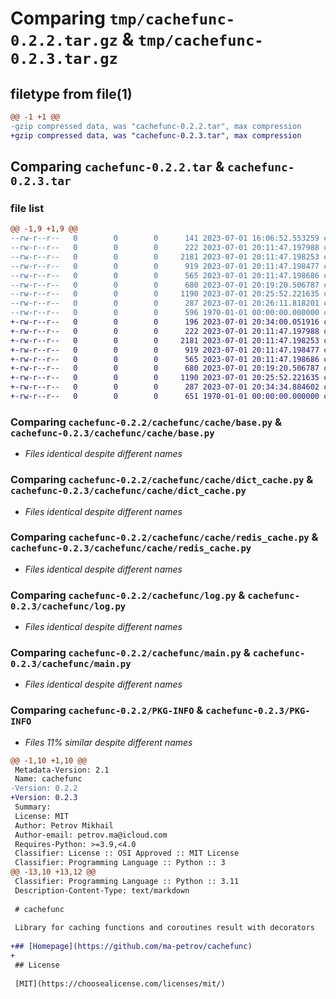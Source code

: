 # Comparing `tmp/cachefunc-0.2.2.tar.gz` & `tmp/cachefunc-0.2.3.tar.gz`

## filetype from file(1)

```diff
@@ -1 +1 @@
-gzip compressed data, was "cachefunc-0.2.2.tar", max compression
+gzip compressed data, was "cachefunc-0.2.3.tar", max compression
```

## Comparing `cachefunc-0.2.2.tar` & `cachefunc-0.2.3.tar`

### file list

```diff
@@ -1,9 +1,9 @@
--rw-r--r--   0        0        0      141 2023-07-01 16:06:52.553259 cachefunc-0.2.2/README.md
--rw-r--r--   0        0        0      222 2023-07-01 20:11:47.197988 cachefunc-0.2.2/cachefunc/__init__.py
--rw-r--r--   0        0        0     2181 2023-07-01 20:11:47.198253 cachefunc-0.2.2/cachefunc/cache/base.py
--rw-r--r--   0        0        0      919 2023-07-01 20:11:47.198477 cachefunc-0.2.2/cachefunc/cache/dict_cache.py
--rw-r--r--   0        0        0      565 2023-07-01 20:11:47.198686 cachefunc-0.2.2/cachefunc/cache/redis_cache.py
--rw-r--r--   0        0        0      680 2023-07-01 20:19:20.506787 cachefunc-0.2.2/cachefunc/log.py
--rw-r--r--   0        0        0     1190 2023-07-01 20:25:52.221635 cachefunc-0.2.2/cachefunc/main.py
--rw-r--r--   0        0        0      287 2023-07-01 20:26:11.818201 cachefunc-0.2.2/pyproject.toml
--rw-r--r--   0        0        0      596 1970-01-01 00:00:00.000000 cachefunc-0.2.2/PKG-INFO
+-rw-r--r--   0        0        0      196 2023-07-01 20:34:00.051916 cachefunc-0.2.3/README.md
+-rw-r--r--   0        0        0      222 2023-07-01 20:11:47.197988 cachefunc-0.2.3/cachefunc/__init__.py
+-rw-r--r--   0        0        0     2181 2023-07-01 20:11:47.198253 cachefunc-0.2.3/cachefunc/cache/base.py
+-rw-r--r--   0        0        0      919 2023-07-01 20:11:47.198477 cachefunc-0.2.3/cachefunc/cache/dict_cache.py
+-rw-r--r--   0        0        0      565 2023-07-01 20:11:47.198686 cachefunc-0.2.3/cachefunc/cache/redis_cache.py
+-rw-r--r--   0        0        0      680 2023-07-01 20:19:20.506787 cachefunc-0.2.3/cachefunc/log.py
+-rw-r--r--   0        0        0     1190 2023-07-01 20:25:52.221635 cachefunc-0.2.3/cachefunc/main.py
+-rw-r--r--   0        0        0      287 2023-07-01 20:34:34.884602 cachefunc-0.2.3/pyproject.toml
+-rw-r--r--   0        0        0      651 1970-01-01 00:00:00.000000 cachefunc-0.2.3/PKG-INFO
```

### Comparing `cachefunc-0.2.2/cachefunc/cache/base.py` & `cachefunc-0.2.3/cachefunc/cache/base.py`

 * *Files identical despite different names*

### Comparing `cachefunc-0.2.2/cachefunc/cache/dict_cache.py` & `cachefunc-0.2.3/cachefunc/cache/dict_cache.py`

 * *Files identical despite different names*

### Comparing `cachefunc-0.2.2/cachefunc/cache/redis_cache.py` & `cachefunc-0.2.3/cachefunc/cache/redis_cache.py`

 * *Files identical despite different names*

### Comparing `cachefunc-0.2.2/cachefunc/log.py` & `cachefunc-0.2.3/cachefunc/log.py`

 * *Files identical despite different names*

### Comparing `cachefunc-0.2.2/cachefunc/main.py` & `cachefunc-0.2.3/cachefunc/main.py`

 * *Files identical despite different names*

### Comparing `cachefunc-0.2.2/PKG-INFO` & `cachefunc-0.2.3/PKG-INFO`

 * *Files 11% similar despite different names*

```diff
@@ -1,10 +1,10 @@
 Metadata-Version: 2.1
 Name: cachefunc
-Version: 0.2.2
+Version: 0.2.3
 Summary: 
 License: MIT
 Author: Petrov Mikhail
 Author-email: petrov.ma@icloud.com
 Requires-Python: >=3.9,<4.0
 Classifier: License :: OSI Approved :: MIT License
 Classifier: Programming Language :: Python :: 3
@@ -13,10 +13,12 @@
 Classifier: Programming Language :: Python :: 3.11
 Description-Content-Type: text/markdown
 
 # cachefunc
 
 Library for caching functions and coroutines result with decorators
 
+## [Homepage](https://github.com/ma-petrov/cachefunc)
+
 ## License
 
 [MIT](https://choosealicense.com/licenses/mit/)
```

